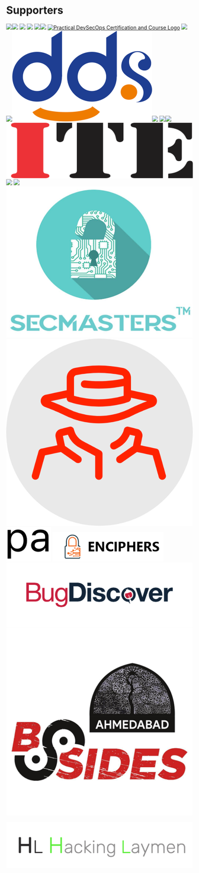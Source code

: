 # Supporters

[![](../.gitbook/assets/null-logo.png)](https://null.co.in/)[![](../.gitbook/assets/payatu_logo.png)](https://payatu.com/) [![](../.gitbook/assets/nullcon.png)](https://nullcon.net/) [![](../.gitbook/assets/isecurion.png)](https://isecurion.com/) [![](../.gitbook/assets/hackerwares.png)](http://hackerwares.in/)[![](../.gitbook/assets/cyware.png)](https://cyware.com/) [![Practical DevSecOps Certification and Course Logo](../.gitbook/assets/practical-devsecops-logo.png)](https://www.practical-devsecops.com/) [![](../.gitbook/assets/qualitrix-high-logo.png)](https://qualitrix.com/)[![](../.gitbook/assets/praemineo.png)](https://praemineo.com)[![](../.gitbook/assets/dds-logo.png)](https://www.ddmschool.com)[![](../.gitbook/assets/neoeyed.png)](https://www.neoeyed.com/) [![](../.gitbook/assets/3.png)](https://hackenproof.com/)[![](../.gitbook/assets/securign.com.png)](https://securign.com/)[![](../.gitbook/assets/ite_logo.png)](http://iteindia.in/) [![](../.gitbook/assets/pureid.png)](https://www.pureid.io/) [![](../.gitbook/assets/logo1-2.png)](https://shesecures.org/)[![](../.gitbook/assets/secmasters.jpeg)](https://www.secmasters.com)[![](../.gitbook/assets/pentesto.png)](http://pentesto.com)[![](../.gitbook/assets/primeauth.png)](https://primeauth.com/) [![](../.gitbook/assets/enciphers_logo.png)](https://enciphers.com/) [![](../.gitbook/assets/bugdiscover_logo-01-01.jpg)](https://www.bugdiscover.com/)[![](../.gitbook/assets/whatsapp-image-2019-02-02-at-16.40.57.jpeg)](http://www.securitybsides.com/w/page/131756100/BSidesAhmedabad)

[![](../.gitbook/assets/HL.jpg)](http://hackinglaymen.com)

